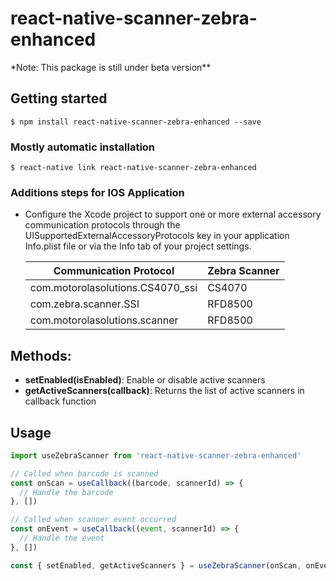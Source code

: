 # react-native-scanner-zebra-enhanced

\*Note: This package is still under beta version\*\*

## Getting started

`$ npm install react-native-scanner-zebra-enhanced --save`

### Mostly automatic installation

`$ react-native link react-native-scanner-zebra-enhanced`

### Additions steps for IOS Application

- Configure the Xcode project to support one or more external accessory communication protocols through the UISupportedExternalAccessoryProtocols key in your application Info.plist file or via the Info tab of your project settings.

  | Communication Protocol           | Zebra Scanner |
  | -------------------------------- | ------------- |
  | com.motorolasolutions.CS4070_ssi | CS4070        |
  | com.zebra.scanner.SSI            | RFD8500       |
  | com.motorolasolutions.scanner    | RFD8500       |

## Methods:

- **setEnabled(isEnabled)**: Enable or disable active scanners
- **getActiveScanners(callback)**: Returns the list of active scanners in callback function

## Usage

```javascript
import useZebraScanner from 'react-native-scanner-zebra-enhanced'

// Called when barcode is scanned
const onScan = useCallback((barcode, scannerId) => {
  // Handle the barcode
}, [])

// Called when scanner event occurred
const onEvent = useCallback((event, scannerId) => {
  // Handle the event
}, [])

const { setEnabled, getActiveScanners } = useZebraScanner(onScan, onEvent)
```
